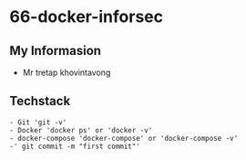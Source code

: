 # 66-docker-inforsec

## My Informasion

- Mr tretap khovintavong

## Techstack

    - Git 'git -v'
    - Docker 'docker ps' or 'docker -v'
    - docker-compose 'docker-compose' or 'docker-compose -v'
    -' git commit -m "first commit"'

